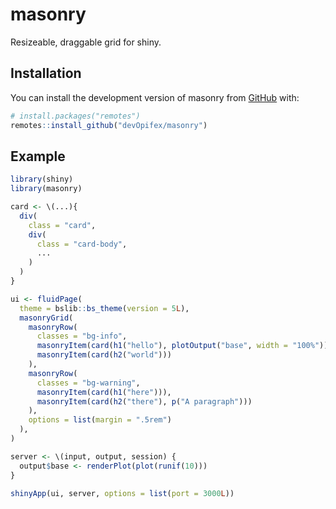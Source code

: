 <!-- badges: start -->
<!-- badges: end -->

# masonry

Resizeable, draggable grid for shiny.

## Installation

You can install the development version of masonry from [GitHub](https://github.com/) with:

``` r
# install.packages("remotes")
remotes::install_github("devOpifex/masonry")
```

## Example

``` r
library(shiny)
library(masonry)

card <- \(...){
  div(
    class = "card",
    div(
      class = "card-body",
      ...
    )
  )
}

ui <- fluidPage(
  theme = bslib::bs_theme(version = 5L),
  masonryGrid(
    masonryRow(
      classes = "bg-info",
      masonryItem(card(h1("hello"), plotOutput("base", width = "100%"))),
      masonryItem(card(h2("world")))
    ),
    masonryRow(
      classes = "bg-warning",
      masonryItem(card(h1("here"))),
      masonryItem(card(h2("there"), p("A paragraph")))
    ),
    options = list(margin = ".5rem")
  ),
)

server <- \(input, output, session) {
  output$base <- renderPlot(plot(runif(10))) 
}

shinyApp(ui, server, options = list(port = 3000L))
```

